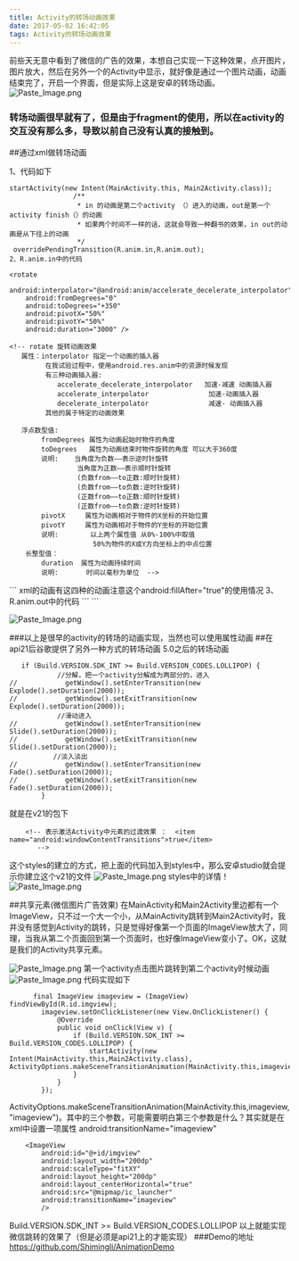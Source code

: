 ```yaml
---
title: Activity的转场动画效果
date: 2017-05-02 16:42:05
tags: Activity的转场动画效果
---
```

前些天无意中看到了微信的广告的效果，本想自己实现一下这种效果，点开图片，图片放大，然后在另外一个的Activity中显示，就好像是通过一个图片动画，动画结束完了，开启一个界面，但是实际上这是安卓的转场动画。
![Paste_Image.png](http://upload-images.jianshu.io/upload_images/5363507-c9af3c7a7fd737ab.png?imageMogr2/auto-orient/strip%7CimageView2/2/w/1240)
### 转场动画很早就有了，但是由于fragment的使用，所以在activity的交互没有那么多，导致以前自己没有认真的接触到。
##通过xml做转场动画
<!--  more  -->
1、代码如下
```
startActivity(new Intent(MainActivity.this, Main2Activity.class));
                /**
                 * in 的动画是第二个activity （）进入的动画，out是第一个activity finish（）的动画
                 * 如果两个时间不一样的话，这就会导致一种翻书的效果，in out的动画是从下往上的动画
                 */
 overridePendingTransition(R.anim.in,R.anim.out);
2、R.anim.in中的代码  
```
<?xml version="1.0" encoding="utf-8"?>
<set xmlns:android="http://schemas.android.com/apk/res/android"
     android:fillAfter="false"
    >
   <!--   android:fillAfter="true"主要是在加这一属性的时候必须加在<set>标签这里才起作用
   这一属性在xml中设置使动画保持在播放的最后一帧不起作用
   -->
   <!-- XML中
    alpha
    渐变透明度动画效果
    scale
    渐变尺寸伸缩动画效果
    translate
    画面转换位置移动动画效果
    rotate
    画面转移旋转动画效果-->

   <!-- 0.1透明  1.0完全不透明
          fromAlpha 属性为动画起始时透明度
          toAlpha   属性为动画结束时透明度
            说明:
               0.0表示完全透明
                1.0表示完全不透明
       以上值取0.0-1.0之间的float数据类型的数字
   -->
   <!-- <alpha
        android:fromAlpha="0.1"
        android:toAlpha="1.0"
        android:duration="3000"
        />-->

<!--    <translate
        android:toYDelta="0"
        android:fromYDelta="100%"
        android:duration="1500"/>-->

   <!-- 有三种动画插入器:
    accelerate_decelerate_interpolator  加速-减速 动画插入器
    accelerate_interpolator        加速-动画插入器
    decelerate_interpolator        减速- 动画插入器
    其他的属于特定的动画效果
    浮点型值：
    fromXScale 属性为动画起始时 X坐标上的伸缩尺寸
    toXScale   属性为动画结束时 X坐标上的伸缩尺寸
    fromYScale 属性为动画起始时Y坐标上的伸缩尺寸
    toYScale   属性为动画结束时Y坐标上的伸缩尺寸
    startOffset  属性为从上次动画停多少时间开始执行下个动画

    说明:
    以上四种属性值
    0.0表示收缩到没有
    1.0表示正常无伸缩
    值小于1.0表示收缩
    值大于1.0表示放大
    pivotX     属性为动画相对于物件的X坐标的开始位置
    pivotY     属性为动画相对于物件的Y坐标的开始位置
    说明:
    以上两个属性值 从0%-100%中取值
    50%为物件的X或Y方向坐标上的中点位置
    长整型值：
    duration  属性为动画持续时间
    说明:   时间以毫秒为单位
    布尔型值:
    fillAfter 属性 当设置为true ，该动画转化在动画结束后被应用-->
  <!--  <scale
        android:interpolator="@android:anim/accelerate_decelerate_interpolator"
        android:fromXScale="0.0"
        android:toXScale="1.4"
        android:fromYScale="0.0"
        android:toYScale="1.4"
        android:pivotX="50%"
        android:startOffset="700"
        android:pivotY="50%"
        android:duration="700" />-->

    <rotate
        android:interpolator="@android:anim/accelerate_decelerate_interpolator"
        android:fromDegrees="0"
        android:toDegrees="+350"
        android:pivotX="50%"
        android:pivotY="50%"
        android:duration="3000" />

    <!-- rotate 旋转动画效果
       属性：interpolator 指定一个动画的插入器
             在我试验过程中，使用android.res.anim中的资源时候发现
             有三种动画插入器:
                accelerate_decelerate_interpolator   加速-减速 动画插入器
                accelerate_interpolator               加速-动画插入器
                decelerate_interpolator               减速- 动画插入器
             其他的属于特定的动画效果

       浮点数型值:
            fromDegrees 属性为动画起始时物件的角度
            toDegrees   属性为动画结束时物件旋转的角度 可以大于360度
            说明:    当角度为负数——表示逆时针旋转
                     当角度为正数——表示顺时针旋转
                     (负数from——to正数:顺时针旋转)
                     (负数from——to负数:逆时针旋转)
                     (正数from——to正数:顺时针旋转)
                     (正数from——to负数:逆时针旋转)
            pivotX     属性为动画相对于物件的X坐标的开始位置
            pivotY     属性为动画相对于物件的Y坐标的开始位置
            说明:        以上两个属性值 从0%-100%中取值
                         50%为物件的X或Y方向坐标上的中点位置
        长整型值：
            duration  属性为动画持续时间
            说明:       时间以毫秒为单位  -->
</set>
```
xml的动画有这四种的动画注意这个android:fillAfter="true"的使用情况
3、R.anim.out中的代码
```
<?xml version="1.0" encoding="utf-8"?>
<set xmlns:android="http://schemas.android.com/apk/res/android">
    <translate
        android:duration="5000"
        android:fromYDelta="0"
        android:toYDelta="-100%"/>
</set>
```

![Paste_Image.png](http://upload-images.jianshu.io/upload_images/5363507-890f8aa407adb948.png?imageMogr2/auto-orient/strip%7CimageView2/2/w/1240)

###以上是很早的activity的转场的动画实现，当然也可以使用属性动画
##在api21后谷歌提供了另外一种方式的转场动画
5.0之后的转场动画
```
   if (Build.VERSION.SDK_INT >= Build.VERSION_CODES.LOLLIPOP) {
            //分解，把一个activity分解成为两部分的，进入
//            getWindow().setEnterTransition(new Explode().setDuration(2000));
//            getWindow().setExitTransition(new Explode().setDuration(2000));
            //滑动进入
//            getWindow().setEnterTransition(new Slide().setDuration(2000));
//            getWindow().setExitTransition(new Slide().setDuration(2000));
           //淡入淡出
//            getWindow().setEnterTransition(new Fade().setDuration(2000));
//            getWindow().setExitTransition(new Fade().setDuration(2000));
        }
```
就是在v21的包下
```
    <!-- 表示激活Activity中元素的过渡效果 ：  <item name="android:windowContentTransitions">true</item>
       -->
```
这个styles的建立的方式，把上面的代码加入到styles中，那么安卓studio就会提示你建立这个v21的文件
![Paste_Image.png](http://upload-images.jianshu.io/upload_images/5363507-c66f7fd89878c2ff.png?imageMogr2/auto-orient/strip%7CimageView2/2/w/1240)
styles中的详情！
![Paste_Image.png](http://upload-images.jianshu.io/upload_images/5363507-fb0fd8cba9637c72.png?imageMogr2/auto-orient/strip%7CimageView2/2/w/1240)

##共享元素(微信图片广告效果)
在MainActivity和Main2Activity里边都有一个ImageView，只不过一个大一个小，从MainActivity跳转到Main2Activity时，我并没有感觉到Activity的跳转，只是觉得好像第一个页面的ImageView放大了，同理，当我从第二个页面回到第一个页面时，也好像ImageView变小了。OK，这就是我们的Activity共享元素。

![Paste_Image.png](http://upload-images.jianshu.io/upload_images/5363507-b45037d92f5b3c87.png?imageMogr2/auto-orient/strip%7CimageView2/2/w/1240)
第一个activity点击图片跳转到第二个activity时候动画
![Paste_Image.png](http://upload-images.jianshu.io/upload_images/5363507-12894796adf9780a.png?imageMogr2/auto-orient/strip%7CimageView2/2/w/1240)
代码实现如下
```
      final ImageView imageview = (ImageView) findViewById(R.id.imgview);
        imageview.setOnClickListener(new View.OnClickListener() {
            @Override
            public void onClick(View v) {
                if (Build.VERSION.SDK_INT >= Build.VERSION_CODES.LOLLIPOP) {
                    startActivity(new Intent(MainActivity.this,Main2Activity.class), ActivityOptions.makeSceneTransitionAnimation(MainActivity.this,imageview,"imageview").toBundle());
                }
            }
        });
```
 ActivityOptions.makeSceneTransitionAnimation(MainActivity.this,imageview,"imageview")。其中的三个参数，可能需要明白第三个参数是什么？其实就是在xml中设置一项属性  android:transitionName="imageview"
```
    <ImageView
        android:id="@+id/imgview"
        android:layout_width="200dp"
        android:scaleType="fitXY"
        android:layout_height="200dp"
        android:layout_centerHorizontal="true"
        android:src="@mipmap/ic_launcher"
        android:transitionName="imageview"
        />
```
Build.VERSION.SDK_INT >= Build.VERSION_CODES.LOLLIPOP
以上就能实现微信跳转的效果了（但是必须是api21上的才能实现）
###Demo的地址
https://github.com/Shimingli/AnimationDemo